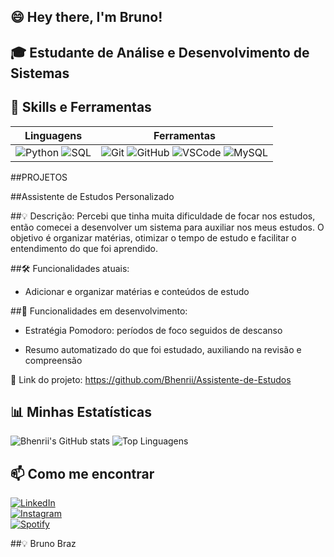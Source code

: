 ## 😄 Hey there, I'm Bruno!

## 🎓 Estudante de Análise e Desenvolvimento de Sistemas

## 🚀 Skills e Ferramentas

| **Linguagens** | **Ferramentas** |
| --- | --- |
| ![Python](https://img.shields.io/badge/Python-3776AB?style=for-the-badge&logo=python&logoColor=white) ![SQL](https://img.shields.io/badge/SQL-336791?style=for-the-badge&logo=postgresql&logoColor=white) | ![Git](https://img.shields.io/badge/Git-F05032?style=for-the-badge&logo=git&logoColor=white) ![GitHub](https://img.shields.io/badge/GitHub-181717?style=for-the-badge&logo=github&logoColor=white) ![VSCode](https://img.shields.io/badge/VSCode-007ACC?style=for-the-badge&logo=visual-studio-code&logoColor=white) ![MySQL](https://img.shields.io/badge/MySQL-4479A1?style=for-the-badge&logo=mysql&logoColor=white) |

##PROJETOS

##Assistente de Estudos Personalizado

##💡 Descrição:
Percebi que tinha muita dificuldade de focar nos estudos, então comecei a desenvolver um sistema para auxiliar nos meus estudos. O objetivo é organizar matérias, otimizar o tempo de estudo e facilitar o entendimento do que foi aprendido.

##🛠 Funcionalidades atuais:

 - Adicionar e organizar matérias e conteúdos de estudo

##🚀 Funcionalidades em desenvolvimento:

 - Estratégia Pomodoro: períodos de foco seguidos de descanso

 - Resumo automatizado do que foi estudado, auxiliando na revisão e compreensão

🔗 Link do projeto: https://github.com/Bhenrii/Assistente-de-Estudos

## 📊 Minhas Estatísticas

![Bhenrii's GitHub stats](https://github-readme-stats.vercel.app/api?username=Bhenrii&show_icons=true&theme=dracula)
![Top Linguagens](https://github-readme-stats.vercel.app/api/top-langs/?username=Bhenrii&layout=compact&theme=dracula)

## 📫 Como me encontrar

[![LinkedIn](https://img.shields.io/badge/LinkedIn-0A66C2?style=for-the-badge&logo=linkedin&logoColor=white)](https://www.linkedin.com/in/bruno-braz-ads/)  
[![Instagram](https://img.shields.io/badge/Instagram-E4405F?style=for-the-badge&logo=instagram&logoColor=white)](https://www.instagram.com/bhenrii__/)  
[![Spotify](https://img.shields.io/badge/Spotify-1DB954?style=for-the-badge&logo=spotify&logoColor=white)](https://open.spotify.com/playlist/2xkHCSpBbr8K7miYoNUxWR?si=LaYoneuvR-mqeHLMu2IOyQ)

##💡  Bruno Braz
